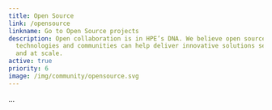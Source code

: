 ```yaml
---
title: Open Source
link: /opensource
linkname: Go to Open Source projects
description: Open collaboration is in HPE’s DNA. We believe open source
  technologies and communities can help deliver innovative solutions securely
  and at scale.
active: true
priority: 6
image: /img/community/opensource.svg
---
```

...